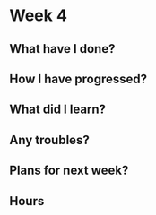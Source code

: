 # Week 4

## What have I done?

## How I have progressed?

## What did I learn?

## Any troubles?

## Plans for next week?

## Hours
